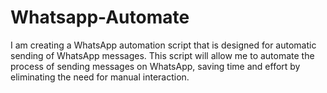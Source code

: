 # Whatsapp-Automate
I am creating a WhatsApp automation script that is designed for automatic sending of WhatsApp messages. This script will allow me to automate the process of sending messages on WhatsApp, saving time and effort by eliminating the need for manual interaction.
